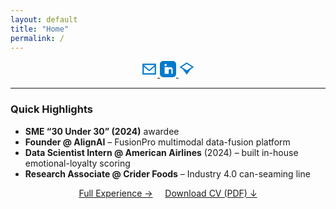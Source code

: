 ```yaml
---
layout: default
title: "Home"
permalink: /
---
```


<div class="social-icons" align="center">
  <a href="mailto:abhishek.hanchate@tamu.edu" title="Email" target="_blank" rel="noopener">
    <svg style="width:26px;height:26px;fill:#007acc;" viewBox="0 0 24 24">
      <path d="M2 4h20v16H2V4zm2 2v.01L12 13 20 6.01V6H4zm0 12h16V8.24l-8 6.95-8-6.95V18z"/>
    </svg>
  </a>
  <a href="https://www.linkedin.com/in/abhishekhanchate/" title="LinkedIn" target="_blank" rel="noopener">
    <svg style="width:26px;height:26px;fill:#007acc;" viewBox="0 0 24 24">
      <path d="M19 0h-14C2.24 0 0 2.24 0 5v14c0 2.76 2.24 5 5 5h14c2.76 0 5-2.24 5-5V5c0-2.76-2.24-5-5-5zm-9 19H7V9h3v10zm-1.5-11.3c-.97 0-1.75-.78-1.75-1.75S7.53 4.2 8.5 4.2s1.75.78 1.75 1.75S9.47 7.7 8.5 7.7zM20 19h-3v-5.3c0-1.1-.9-2-2-2s-2 .9-2 2V19h-3V9h3v1.2c.41-.8 1.47-1.2 2.5-1.2 1.93 0 3.5 1.57 3.5 3.5V19z"/>
    </svg>
  </a>
  <a href="https://scholar.google.com/citations?user=TtxXRU0AAAAJ" title="Google Scholar" target="_blank" rel="noopener">
    <svg style="width:26px;height:26px;fill:#007acc;" viewBox="0 0 24 24">
      <path d="M12 2L1.5 9l10.5 7 10.5-7L12 2zm0 2.18L19.36 9 12 13.82 4.64 9 12 4.18zM12 15l-7.5-5L12 20l7.5-10-7.5 5z"/>
    </svg>
  </a>
</div>


---

### Quick Highlights
- **SME “30 Under 30” (2024)** awardee  
- **Founder @ AlignAI** – FusionPro multimodal data-fusion platform  
- **Data Scientist Intern @ American Airlines** (2024) – built in-house emotional-loyalty scoring  
- **Research Associate @ Crider Foods** – Industry 4.0 can-seaming line  

<div align="center">
  <a class="btn" href="/experience.html">Full Experience →</a>
  &nbsp; &nbsp;
  <a class="btn" href="/assets/Abhishek_Hanchate_CV.pdf">Download CV (PDF) ↓</a>
</div>
